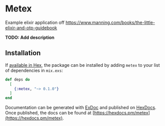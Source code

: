 # Metex
Example elixir application off https://www.manning.com/books/the-little-elixir-and-otp-guidebook

**TODO: Add description**

## Installation

If [available in Hex](https://hex.pm/docs/publish), the package can be installed
by adding `metex` to your list of dependencies in `mix.exs`:

```elixir
def deps do
  [
    {:metex, "~> 0.1.0"}
  ]
end
```

Documentation can be generated with [ExDoc](https://github.com/elixir-lang/ex_doc)
and published on [HexDocs](https://hexdocs.pm). Once published, the docs can
be found at [https://hexdocs.pm/metex](https://hexdocs.pm/metex).
